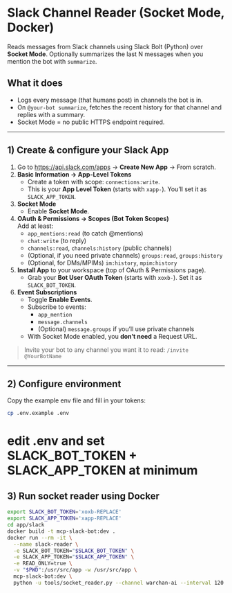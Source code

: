 # Slack Channel Reader (Socket Mode, Docker)

Reads messages from Slack channels using Slack Bolt (Python) over **Socket Mode**. 
Optionally summarizes the last N messages when you mention the bot with `summarize`.

## What it does
- Logs every message (that humans post) in channels the bot is in.
- On `@your-bot summarize`, fetches the recent history for that channel and replies with a summary.
- Socket Mode = no public HTTPS endpoint required.

---

## 1) Create & configure your Slack App

1. Go to https://api.slack.com/apps → **Create New App** → From scratch.
2. **Basic Information → App-Level Tokens**  
   - Create a token with scope: `connections:write`.  
   - This is your **App Level Token** (starts with `xapp-`). You’ll set it as `SLACK_APP_TOKEN`.
3. **Socket Mode**  
   - Enable **Socket Mode**.
4. **OAuth & Permissions → Scopes (Bot Token Scopes)**  
   Add at least:
   - `app_mentions:read` (to catch @mentions)
   - `chat:write` (to reply)
   - `channels:read`, `channels:history` (public channels)
   - (Optional, if you need private channels) `groups:read`, `groups:history`
   - (Optional, for DMs/MPIMs) `im:history`, `mpim:history`
5. **Install App** to your workspace (top of OAuth & Permissions page).  
   - Grab your **Bot User OAuth Token** (starts with `xoxb-`). Set it as `SLACK_BOT_TOKEN`.
6. **Event Subscriptions**  
   - Toggle **Enable Events**.
   - Subscribe to events:
     - `app_mention`
     - `message.channels`
     - (Optional) `message.groups` if you’ll use private channels  
   - With Socket Mode enabled, you **don’t need** a Request URL.

> Invite your bot to any channel you want it to read: `/invite @YourBotName`

---

## 2) Configure environment

Copy the example env file and fill in your tokens:

```bash
cp .env.example .env
```
# edit .env and set SLACK_BOT_TOKEN + SLACK_APP_TOKEN at minimum


## 3) Run socket reader using Docker
```bash
export SLACK_BOT_TOKEN='xoxb-REPLACE'
export SLACK_APP_TOKEN='xapp-REPLACE'
cd app/slack
docker build -t mcp-slack-bot:dev .
docker run --rm -it \
  --name slack-reader \
  -e SLACK_BOT_TOKEN="$SLACK_BOT_TOKEN" \
  -e SLACK_APP_TOKEN="$SLACK_APP_TOKEN" \
  -e READ_ONLY=true \
  -v "$PWD":/usr/src/app -w /usr/src/app \
  mcp-slack-bot:dev \
  python -u tools/socket_reader.py --channel warchan-ai --interval 120
```